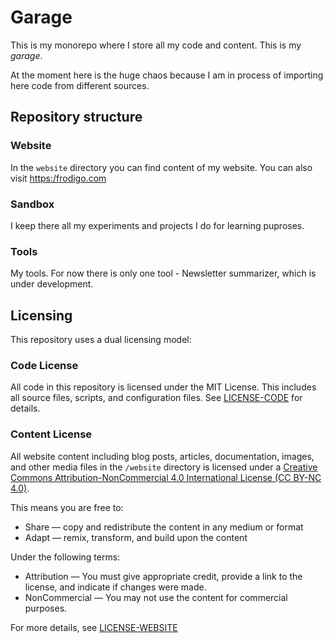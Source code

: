 # Garage

This is my monorepo where I store all my code and content. This is my *garage*.

At the moment here is the huge chaos because I am in process of importing here code from different sources.

## Repository structure

### Website

In the `website` directory you can find content of my website. You can also visit [https:/frodigo.com](https:/frodigo.com)

### Sandbox

I keep there all my experiments and projects I do for learning puproses.

### Tools

My tools. For now there is only one tool - Newsletter summarizer, which is under development.

## Licensing

This repository uses a dual licensing model:

### Code License

All code in this repository is licensed under the MIT License. This includes all source files, scripts, and configuration files. See [LICENSE-CODE](LICENSE-CODE) for details.

### Content License

All website content including blog posts, articles, documentation, images, and other media files in the `/website` directory is licensed under a [Creative Commons Attribution-NonCommercial 4.0 International License (CC BY-NC 4.0)](https://creativecommons.org/licenses/by-nc/4.0/).

This means you are free to:

- Share — copy and redistribute the content in any medium or format
- Adapt — remix, transform, and build upon the content

Under the following terms:

- Attribution — You must give appropriate credit, provide a link to the license, and indicate if changes were made.
- NonCommercial — You may not use the content for commercial purposes.

For more details, see  [LICENSE-WEBSITE](./website/LICENSE-WEBSITE)
